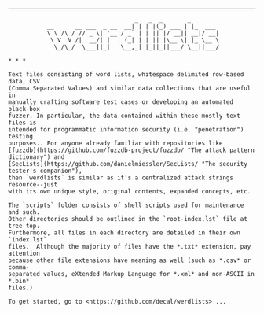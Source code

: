 * * *
                                        _   _  _       _
               __      __ ___  _ __  __| | | |(_) ___ | |_  ___
               \ \ /\ / // _ \| '__|/ _` | | || |/ __|| __|/ __|
                \ V  V /|  __/| |  | (_| | | || |\__ \| |_ \__ \
                 \_/\_/  \___||_|   \__,_| |_||_||___/ \__||___/
```
* * *

Text files consisting of word lists, whitespace delimited row-based data, CSV
(Comma Separated Values) and similar data collections that are useful in
manually crafting software test cases or developing an automated black-box
fuzzer. In particular, the data contained within these mostly text files is 
intended for programmatic information security (i.e. "penetration") testing 
purposes.. For anyone already familiar with repositories like
[fuzzdb](https://github.com/fuzzdb-project/fuzzdb/ "The attack pattern dictionary") and 
[SecLists](https://github.com/danielmiessler/SecLists/ "The security tester's companion"), 
then `werdlists` is similar as it's a centralized attack strings resource--just
with its own unique style, original contents, expanded concepts, etc.

The `scripts` folder consists of shell scripts used for maintenance and such. 
Other directories should be outlined in the `root-index.lst` file at tree top.
Furthermore, all files in each directory are detailed in their own `index.lst`
files.  Although the majority of files have the *.txt* extension, pay attention
because other file extensions have meaning as well (such as *.csv* or comma-
separated values, eXtended Markup Language for *.xml* and non-ASCII in *.bin*
files.)

To get started, go to <https://github.com/decal/werdlists> ...
